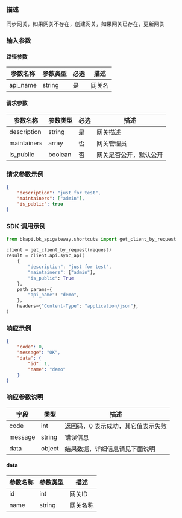 ### 描述

同步网关，如果网关不存在，创建网关，如果网关已存在，更新网关


### 输入参数

#### 路径参数

| 参数名称 | 参数类型 | 必选 | 描述   |
| -------- | -------- | ---- | ------ |
| api_name | string   | 是   | 网关名 |

#### 请求参数

| 参数名称    | 参数类型 | 必选 | 描述                   |
| ----------- | -------- | ---- | ---------------------- |
| description | string   | 是   | 网关描述               |
| maintainers | array    | 否   | 网关管理员             |
| is_public   | boolean  | 否   | 网关是否公开，默认公开 |

### 请求参数示例

```json
{
    "description": "just for test",
    "maintainers": ["admin"],
    "is_public": true
}
```

### SDK 调用示例

```python
from bkapi.bk_apigateway.shortcuts import get_client_by_request

client = get_client_by_request(request)
result = client.api.sync_api(
    {
        "description": "just for test",
        "maintainers": ["admin"],
        "is_public": True
    },
    path_params={
        "api_name": "demo",
    },
    headers={"Content-Type": "application/json"},
)
```


### 响应示例

```json
{
    "code": 0,
    "message": "OK",
    "data": {
        "id": 1,
        "name": "demo"
    }
}
```

### 响应参数说明

| 字段    | 类型   | 描述                               |
| ------- | ------ | ---------------------------------- |
| code    | int    | 返回码，0 表示成功，其它值表示失败 |
| message | string | 错误信息                           |
| data    | object | 结果数据，详细信息请见下面说明     |

#### data

| 参数名称 | 参数类型 | 描述     |
| -------- | -------- | -------- |
| id       | int      | 网关ID   |
| name     | string   | 网关名称 |
